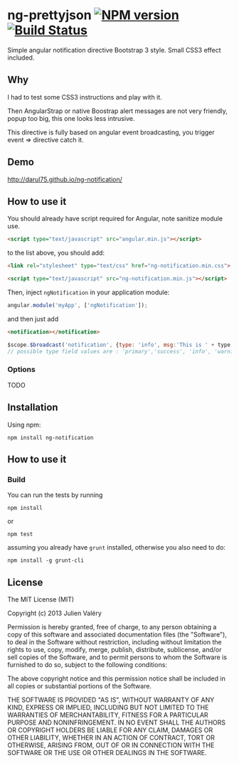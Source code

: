 ng-prettyjson [![NPM version](https://badge.fury.io/js/ng-notification.png)](http://badge.fury.io/js/ng-prettyjson) [![Build Status](https://travis-ci.org/darul75/ng-notification.png?branch=master)](https://travis-ci.org/darul75/ng-notification)
=====================

Simple angular notification directive Bootstrap 3 style. Small CSS3 effect included.

Why
------------

I had to test some CSS3 instructions and play with it.

Then AngularStrap or native Boostrap alert messages are not very friendly, popup too big, this one looks less intrusive.

This directive is fully based on angular event broadcasting, you trigger event => directive catch it.

Demo
------------
http://darul75.github.io/ng-notification/

How to use it
-------------

You should already have script required for Angular, note sanitize module use.

```html
<script type="text/javascript" src="angular.min.js"></script>
```

to the list above, you should add:

```html
<link rel="stylesheet" type="text/css" href="ng-notification.min.css">
```

```html
<script type="text/javascript" src="ng-notification.min.js"></script>
```

Then, inject `ngNotification` in your application module:

```javascript
angular.module('myApp', ['ngNotification']);
```

and then just add 

```html
<notification></notification>
```

```javascript
$scope.$broadcast('notification', {type: 'info', msg:'This is ' + type + ' and it can be long message why not'});
// possible type field values are : 'primary','success', 'info', 'warning', 'danger'

```

### Options

TODO


Installation
------------

Using npm:

```
npm install ng-notification

```


How to use it
-------------


### Build

You can run the tests by running

```
npm install
```
or
```
npm test
```

assuming you already have `grunt` installed, otherwise you also need to do:

```
npm install -g grunt-cli
```

## License

The MIT License (MIT)

Copyright (c) 2013 Julien Valéry

Permission is hereby granted, free of charge, to any person obtaining a copy
of this software and associated documentation files (the "Software"), to deal
in the Software without restriction, including without limitation the rights
to use, copy, modify, merge, publish, distribute, sublicense, and/or sell
copies of the Software, and to permit persons to whom the Software is
furnished to do so, subject to the following conditions:

The above copyright notice and this permission notice shall be included in
all copies or substantial portions of the Software.

THE SOFTWARE IS PROVIDED "AS IS", WITHOUT WARRANTY OF ANY KIND, EXPRESS OR
IMPLIED, INCLUDING BUT NOT LIMITED TO THE WARRANTIES OF MERCHANTABILITY,
FITNESS FOR A PARTICULAR PURPOSE AND NONINFRINGEMENT. IN NO EVENT SHALL THE
AUTHORS OR COPYRIGHT HOLDERS BE LIABLE FOR ANY CLAIM, DAMAGES OR OTHER
LIABILITY, WHETHER IN AN ACTION OF CONTRACT, TORT OR OTHERWISE, ARISING FROM,
OUT OF OR IN CONNECTION WITH THE SOFTWARE OR THE USE OR OTHER DEALINGS IN
THE SOFTWARE.





